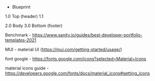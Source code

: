* Blueprint

1.0 Top (header)
    1.1 

2.0 Body
3.0 Bottom (footer)

Benchmark - https://www.sanity.io/guides/best-developer-portfolio-templates-2021

MUI - material UI (https://mui.com/getting-started/usage/)

font google - https://fonts.google.com/icons?selected=Material+Icons

material icons guide - https://developers.google.com/fonts/docs/material_icons#getting_icons
